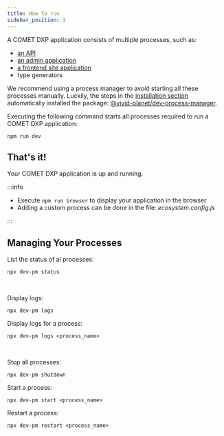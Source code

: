 ```yaml
---
title: How to run
sidebar_position: 3
---
```


A COMET DXP application consists of multiple processes, such as:

-   [an API](../overview/packages-tools#apiPackage)
-   [an admin application](../overview/packages-tools#adminPackage)
-   [a frontend site application](../overview/packages-tools#sitePackage)
-   type generators

We recommend using a process manager to avoid starting all these processes manually. Luckily, the steps in the [installation section](./creating-a-new-project#installation) automatically installed the package: [@vivid-planet/dev-process-manager](https://github.com/vivid-planet/dev-process-manager).

Executing the following command starts all processes required to run a COMET DXP application:

`npm run dev`

## That's it!

Your COMET DXP application is up and running.

:::info

-   Execute `npm run browser` to display your application in the browser
-   Adding a custom process can be done in the file: _ecosystem.config.js_

:::

## Managing Your Processes

List the status of al processes:

`npx dev-pm status`

<br />

Display logs:

`npx dev-pm logs`

Display logs for a process:

`npx dev-pm logs <process_name>`

<br />

Stop all processes:

`npx dev-pm shutdown`

Start a process:

`npx dev-pm start <process_name>`

Restart a process:

`npx dev-pm restart <process_name>`
